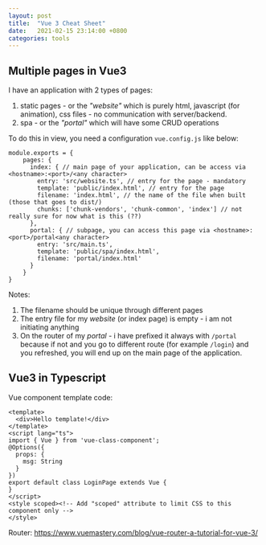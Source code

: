 ```yaml
---
layout: post
title:  "Vue 3 Cheat Sheet"
date:   2021-02-15 23:14:00 +0800
categories: tools
---
```


## Multiple pages in Vue3
I have an application with 2 types of pages:
1. static pages - or the *"website"* which is purely html, javascript (for animation), css files - no communication with server/backend.
2. spa - or the *"portal"* which will have some CRUD operations

To do this in view, you need a configuration `vue.config.js` like below:
```
module.exports = {
    pages: { 
      index: { // main page of your application, can be access via  <hostname>:<port>/<any character>
        entry: 'src/website.ts', // entry for the page - mandatory
        template: 'public/index.html', // entry for the page
        filename: 'index.html', // the name of the file when built (those that goes to dist/)
        chunks: ['chunk-vendors', 'chunk-common', 'index'] // not really sure for now what is this (??)
      },
      portal: { // subpage, you can access this page via <hostname>:<port>/portal<any character>
        entry: 'src/main.ts', 
        template: 'public/spa/index.html', 
        filename: 'portal/index.html' 
      }
    }
}
```

Notes:
1. The filename should be unique through different pages
2. The entry file for my *website* (or index page) is empty - i am not initiating anything
3. On the router of my *portal* - i have prefixed it always with `/portal` because if not and you go to different route (for example `/login`) and you refreshed, you will end up on the main page of the application.

## Vue3 in Typescript
Vue component template code:
```
<template>
  <div>Hello template!</div>
</template>
<script lang="ts">
import { Vue } from 'vue-class-component';
@Options({
  props: {
    msg: String
  }
})
export default class LoginPage extends Vue {
}
</script>
<style scoped><!-- Add "scoped" attribute to limit CSS to this component only -->
</style>
```

Router:
https://www.vuemastery.com/blog/vue-router-a-tutorial-for-vue-3/